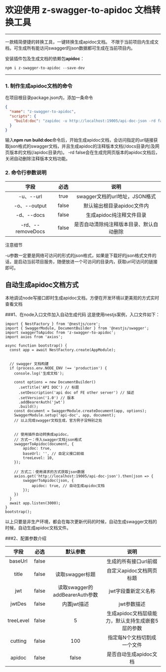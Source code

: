 # 欢迎使用 z-swagger-to-apidoc 文档转换工具

------

一款精简便捷的转换工具，一键转换生成apidoc文档。
不限于当前项目内生成文档，可生成所有能访问swagger的json数据都可生成在当前项目内。

安装插件包及生成文档的依赖包**apidoc**：
```
npm i z-swagger-to-apidoc --save-dev
```

------


### 1. 制作生成apidoc文档的命令

在项目根目录package.json内，添加一条命令
```json
{
  "name": "z-swagger-to-apidoc",
  "scripts": {
    "build:doc": "zapidoc -u http://localhost:19005/api-doc-json -rd false",
  }
}
```

输入**npm run build:doc**命令后，开始生成apidoc文档，会访问指定的url链接获取json格式的swagger文档，并且生成apidoc的注释版本文档(/docs目录内)及网页版本的文档(/apidoc目录内)。
-rd false会在生成完网页版本的apidoc文档后，关闭自动删除注释版本文档功能。


### 2. 命令行参数说明

|       字段        | 必选  |                   说明                   |
| :---------------: | :---: | :--------------------------------------: |
|     -u、--url     | true  |      swagger文档的url地址，JSON格式      |
|   -o、--output    | false |        默认输出根目录apidoc文件内        |
|    -d、--docs     | false |         生成apidoc纯注释文件目录         |
| -rd、--removeDocs | false | 是否自动清除纯注释版本目录、默认自动删除 |



注意细节

-u参数一定要是网络可访问的形式的json格式，如果是下载好的json格式文件的话，是启动当前项目服务，随便放进一个可访问的目录内，获取url可访问的链接即可。


## 自动生成apidoc文档方式
本地调试node写接口即时生成apidoc文档，方便在开发环境以更美观的方式实时查看文档


###1、在node入口文件加入自动生成代码
这是使用nestjs案例，入口文件如下：
```node
import { NestFactory } from '@nestjs/core';
import { SwaggerModule, DocumentBuilder } from '@nestjs/swagger';
import swaggerToApidoc from 'z-swagger-to-apidoc';
import axios from 'axios';

async function bootstrap() {
  const app = await NestFactory.create(AppModule);


  // swagger 文档构建
  if (process.env.NODE_ENV !== 'production') {
    console.log('生成文档');

    const options = new DocumentBuilder()
      .setTitle('API DOC') // 标题
      .setDescription('api doc of FE other server') // 描述
      .setVersion('1.0') // 版本
      .addBearerAuth('jwt')
      .build();
    const document = SwaggerModule.createDocument(app, options);
    SwaggerModule.setup('api-doc', app, document);
    // 以上完成swagger文档生成，官方例子没特别之处
    
    
    // 使用插件自动转换成apidoc，
    // 方式一：传入swagger文档json格式
    swaggerToApidoc(document, {
        apidoc: true,
        baseUrl: '', // 自定义接口前缀
        treeLevel: 10,
    });

    // 方式二：使用请求的方式获取json数据
    axios.get('http://localhost:19005/api-doc-json').then(json => {
        swaggerToApidoc(json, {
            apidoc: true, // 自动生成apidoc文档
        });
    })
  }
  await app.listen(3000);
}
bootstrap();

```
以上只要是非生产环境，都会在每次更新代码的时候，自动生成swagger文档的时候，自动生成apidoc文档文件。


###2、配置参数介绍

|   字段    | 必选  |            默认参数            |                       说明                        |
| :-------: | :---: | :----------------------------: | :-----------------------------------------------: |
|  baseUrl  | false |                                |               生成的所有接口url前缀               |
|   title   | false |        读取swagger标题         |             自定义apidoc文档网页标题              |
|    jwt    | false | 读取swagger的addBearerAuth参数 |                jwt字段重新定义名称                |
|  jwtDes   | false |          内置jwt描述           |                    jwt参数描述                    |
| treeLevel | false |               5                | 生成apidoc文档层级能力，默认支持生成嵌套5层的参数 |
|  cutting  | false |              100               |            指定每N个文档切割成一个文件            |
|  apidoc   | false |             false              |              是否自动生成apidoc文档               |

